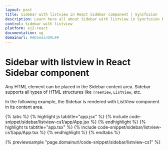 ```yaml
---
layout: post
title: Sidebar with listview in React Sidebar component | Syncfusion
description: Learn here all about Sidebar with listview in Syncfusion React Sidebar component of Syncfusion Essential JS 2 and more.
control: Sidebar with listview 
platform: ej2-react
documentation: ug
domainurl: ##DomainURL##
---
```


# Sidebar with listview in React Sidebar component

Any HTML element can be placed in the Sidebar content area. Sidebar supports all types of HTML structures like `TreeView`, `ListView`, etc.

In the following example, the Sidebar is rendered with ListView component in its content area.

{% tabs %}
{% highlight js tabtitle="app.jsx" %}
{% include code-snippet/sidebar/listview-cs1/app/App.jsx %}
{% endhighlight %}
{% highlight ts tabtitle="app.tsx" %}
{% include code-snippet/sidebar/listview-cs1/app/App.tsx %}
{% endhighlight %}
{% endtabs %}

 {% previewsample "page.domainurl/code-snippet/sidebar/listview-cs1" %}